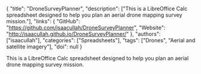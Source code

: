{
  "title": "DroneSurveyPlanner",
  "description": ["This is a LibreOffice Calc spreadsheet designed to help you plan an aerial drone mapping survey mission."],
  "links": {
    "GitHub": "https://github.com/isaacullah/DroneSurveyPlanner",
    "Website": "http://isaacullah.github.io/DroneSurveyPlanner/"
  },
  "authors": ["isaacullah"],
  "categories": ["Spreadsheets"],
  "tags": ["Drones", "Aerial and satellite imagery"],
  "doi": null
}

<!-- Generated by csv2md.R – do not edit by hand -->

This is a LibreOffice Calc spreadsheet designed to help you plan an aerial drone mapping survey mission.